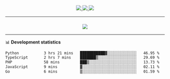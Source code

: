 <h3 align="center">
  <a href="https://github.com/hwalker928">
      <img src="https://img.shields.io/github/followers/hwalker928?label=Followers&style=for-the-badge&color=lightblue">
  </a>
  <a href="https://harryw.link/discord" alt="Discord">
      <img src="https://img.shields.io/discord/738451951758606336?label=discord&style=for-the-badge&color=lightblue"/>
  </a>
  <a href="https://harryw.link/sparked" alt="Sparked Host">
      <img src="https://img.shields.io/static/v1?label=Sponsor&message=Sparked%20Host&color=yellow&style=for-the-badge"/>
  </a>
</h3>

<hr>


<h3 align="center">
  <a href="https://github.com/hwalker928">
      <img src="https://github-profile-trophy.vercel.app/?username=hwalker928&no-bg=true&no-frame=true">
  </a>
</h3>


<hr>

📊 **Development statistics**

<!--START_SECTION:waka-->

```txt
Python           3 hrs 21 mins   ███████████▓░░░░░░░░░░░░░   46.95 %
TypeScript       2 hrs 7 mins    ███████▒░░░░░░░░░░░░░░░░░   29.69 %
PHP              58 mins         ███▒░░░░░░░░░░░░░░░░░░░░░   13.73 %
JavaScript       9 mins          ▓░░░░░░░░░░░░░░░░░░░░░░░░   02.11 %
Go               6 mins          ▒░░░░░░░░░░░░░░░░░░░░░░░░   01.59 %
```

<!--END_SECTION:waka-->
